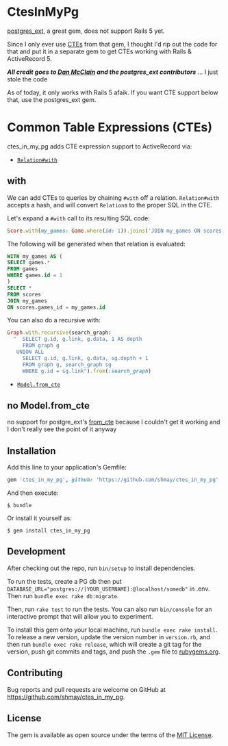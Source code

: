 # CtesInMyPg

[postgres_ext][1], a great gem, does not support Rails 5 yet.  

Since I only ever use [CTEs][2] from that gem, I thought I'd rip out the code for that and put it in a separate gem to get CTEs working with Rails & ActiveRecord 5.

***All credit goes to [Dan McClain][3] and the postgres_ext contributors*** ... I just stole the code

As of today, it only works with Rails 5 afaik.  If you want CTE support below that, use the postgres_ext gem.

[1]: https://github.com/DockYard/postgres_ext
[2]: https://www.postgresql.org/docs/current/static/queries-with.html
[3]: https://github.com/danmcclain

# Common Table Expressions (CTEs)

ctes_in_my_pg adds CTE expression support to ActiveRecord via:

  * [`Relation#with`](#with)

## with

We can add CTEs to queries by chaining `#with` off a relation.
`Relation#with` accepts a hash, and will convert `Relation`s to the
proper SQL in the CTE.

Let's expand a `#with` call to its resulting SQL code:

```ruby
Score.with(my_games: Game.where(id: 1)).joins('JOIN my_games ON scores.game_id = my_games.id')
```

The following will be generated when that relation is evaluated:

```SQL
WITH my_games AS (
SELECT games.*
FROM games
WHERE games.id = 1
)
SELECT *
FROM scores
JOIN my_games
ON scores.games_id = my_games.id
```

You can also do a recursive with:

```ruby
Graph.with.recursive(search_graph:
  "  SELECT g.id, g.link, g.data, 1 AS depth
     FROM graph g
   UNION ALL
     SELECT g.id, g.link, g.data, sg.depth + 1
     FROM graph g, search_graph sg
     WHERE g.id = sg.link").from(:search_graph)
```
  * [`Model.from_cte`](#from_cte)

## no Model.from_cte

no support for postgre_ext's [from_cte](https://github.com/DockYard/postgres_ext/blob/master/docs/querying.md#from_cte) because I couldn't get it working and I don't really see the point of it anyway

## Installation

Add this line to your application's Gemfile:

```ruby
gem 'ctes_in_my_pg', github: 'https://github.com/shmay/ctes_in_my_pg'
```

And then execute:

    $ bundle

Or install it yourself as:

    $ gem install ctes_in_my_pg

## Development

After checking out the repo, run `bin/setup` to install dependencies. 

To run the tests, create a PG db then put `DATABASE_URL="postgres://[YOUR_USERNAME]:@localhost/somedb"` in .env.  Then run `bundle exec rake db:migrate`.

Then, run `rake test` to run the tests. You can also run `bin/console` for an interactive prompt that will allow you to experiment.

To install this gem onto your local machine, run `bundle exec rake install`. To release a new version, update the version number in `version.rb`, and then run `bundle exec rake release`, which will create a git tag for the version, push git commits and tags, and push the `.gem` file to [rubygems.org](https://rubygems.org).

## Contributing

Bug reports and pull requests are welcome on GitHub at https://github.com/shmay/ctes_in_my_pg.

## License

The gem is available as open source under the terms of the [MIT License](http://opensource.org/licenses/MIT).

